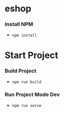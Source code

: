 # eshop

### Install NPM
- `npm install`
# Start Project 
### Build Project
- `npm run build`
### Run Project Mode Dev
- `npm run serve`